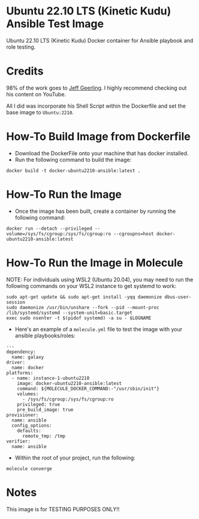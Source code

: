 # Ubuntu 22.10 LTS (Kinetic Kudu) Ansible Test Image
Ubuntu 22.10 LTS (Kinetic Kudu) Docker container for Ansible playbook and role testing.

# Credits
98% of the work goes to [Jeff Geerling](https://github.com/geerlingguy). I highly recommend checking out his content on YouTube.

All I did was incorporate his Shell Script within the Dockerfile and set the base image to `Ubuntu:2210`.

# How-To Build Image from Dockerfile
* Download the DockerFile onto your machine that has docker installed. 
* Run the following command to build the image:
```
docker build -t docker-ubuntu2210-ansible:latest .
```

# How-To Run the Image
* Once the image has been built, create a container by running the following command:
```
docker run --detach --privileged --volume=/sys/fs/cgroup:/sys/fs/cgroup:ro --cgroupns=host docker-ubuntu2210-ansible:latest
```

# How-To Run the Image in Molecule

NOTE: For individuals using WSL2 (Ubuntu 20.04), you may need to run the following commands on your WSL2 instance to get systemd to work:
```
sudo apt-get update && sudo apt-get install -yqq daemonize dbus-user-session
sudo daemonize /usr/bin/unshare --fork --pid --mount-proc /lib/systemd/systemd --system-unit=basic.target
exec sudo nsenter -t $(pidof systemd) -a su - $LOGNAME
```

* Here's an example of a `molecule.yml` file to test the image with your ansible playbooks/roles:
```
---
dependency:
  name: galaxy
driver:
  name: docker
platforms:
  - name: instance-1-ubuntu2210
    image: docker-ubuntu2210-ansible:latest
    command: ${MOLECULE_DOCKER_COMMAND:-"/usr/sbin/init"}
    volumes:
      - /sys/fs/cgroup:/sys/fs/cgroup:ro
    privileged: true
    pre_build_image: true
provisioner:
  name: ansible
  config_options:
    defaults:
      remote_tmp: /tmp
verifier:
  name: ansible
```

* Within the root of your project, run the following:
```
molecule converge
```

# Notes
This image is for TESTING PURPOSES ONLY!!
